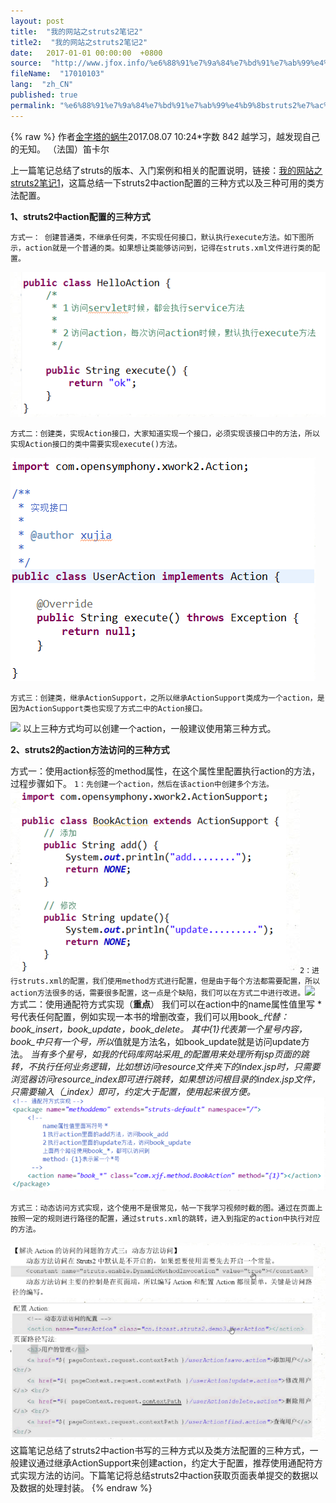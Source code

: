 ```yaml
---
layout: post
title:  "我的网站之struts2笔记2"
title2:  "我的网站之struts2笔记2"
date:   2017-01-01 00:00:00  +0800
source:  "http://www.jfox.info/%e6%88%91%e7%9a%84%e7%bd%91%e7%ab%99%e4%b9%8bstruts2%e7%ac%94%e8%ae%b02.html"
fileName:  "17010103"
lang:  "zh_CN"
published: true
permalink: "%e6%88%91%e7%9a%84%e7%bd%91%e7%ab%99%e4%b9%8bstruts2%e7%ac%94%e8%ae%b02.html"
---
```

{% raw %}
作者[金字塔的蜗牛](http://www.jfox.info/u/a8ae22295f18)2017.08.07 10:24*字数 842
越学习，越发现自己的无知。
（法国）笛卡尔

上一篇笔记总结了struts的版本、入门案例和相关的配置说明，链接：[我的网站之struts2笔记1](http://www.jfox.info/go.php?url=http://www.jianshu.com/p/a40a60ed4681)，这篇总结一下struts2中action配置的三种方式以及三种可用的类方法配置。

**1、struts2中action配置的三种方式**
 
    方式一： 创建普通类，不继承任何类，不实现任何接口，默认执行execute方法。如下图所示，action就是一个普通的类。如果想让类能够访问到，记得在struts.xml文件进行类的配置。 
   
   ![](f130a43.png)  
   
  
    方式二：创建类，实现Action接口，大家知道实现一个接口，必须实现该接口中的方法，所以实现Action接口的类中需要实现execute()方法。 
   
   ![](176681d.png)  
   
  
    方式三：创建类，继承ActionSupport，之所以继承ActionSupport类成为一个action，是因为ActionSupport类也实现了方式二中的Action接口。 
   
   ![](37750ed.png)
以上三种方式均可以创建一个action，一般建议使用第三种方式。

**2、struts2的action方法访问的三种方式**

方式一：使用action标签的method属性，在这个属性里配置执行action的方法，过程步骤如下。
`1：先创建一个action，然后在该action中创建多个方法。`
![](e968940.png)`2：进行struts.xml的配置，我们使用method方式进行配置，但是由于每个方法都需要配置，所以action方法很多的话，需要很多配置，这一点是个缺陷，我们可以在方式二中进行改进。`![](http://www.jfox.info/wp-content/uploads/2017/08/1502353880.png)
方式二：使用通配符方式实现（**重点**）
我们可以在action中的name属性值里写 * 号代表任何配置，例如实现一本书的增删改查，我们可以用book_*代替：book_insert，book_update，book_delete。
其中{1}代表第一个星号内容，book_*中只有一个*号，所以*值就是方法名，如book_update就是访问update方法。
**当有多个星号，如我的代码库网站采用*_*的配置用来处理所有jsp页面的跳转，不执行任何业务逻辑，比如想访问resource文件夹下的index.jsp时，只需要浏览器访问resource_index即可进行跳转，如果想访问根目录的index.jsp文件，只需要输入（_index）即可，约定大于配置，使用起来很方便。**
![](539de9f.png)  
   
  
    方式三：动态访问方式实现，这个使用不是很常见，帖一下我学习视频时截的图。通过在页面上按照一定的规则进行路径的配置，通过struts.xml的跳转，进入到指定的action中执行对应的方法。 
   
   ![](73da7e3.png)
这篇笔记总结了struts2中action书写的三种方式以及类方法配置的三种方式，一般建议通过继承ActionSupport来创建action，约定大于配置，推荐使用通配符方式实现方法的访问。下篇笔记将总结struts2中action获取页面表单提交的数据以及数据的处理封装。
{% endraw %}
